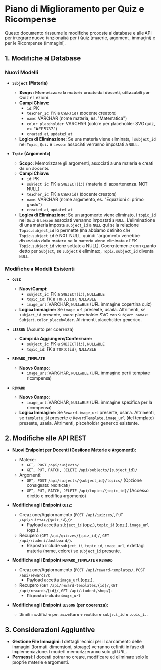 # Piano di Miglioramento per Quiz e Ricompense

Questo documento riassume le modifiche proposte al database e alle API per integrare nuove funzionalità per i Quiz (materie, argomenti, immagini) e per le Ricompense (immagini).

## 1. Modifiche al Database

### Nuovi Modelli

*   **`Subject` (Materia)**
    *   **Scopo:** Memorizzare le materie create dai docenti, utilizzabili per Quiz e Lezioni.
    *   **Campi Chiave:**
        *   `id`: PK
        *   `teacher_id`: FK a `USER(id)` (docente creatore)
        *   `name`: VARCHAR (nome materia, es. "Matematica")
        *   `color_placeholder`: VARCHAR (colore per placeholder SVG quiz, es. "#FF5733")
        *   `created_at`, `updated_at`
    *   **Logica di Eliminazione:** Se una materia viene eliminata, i `subject_id` nei `Topic`, `Quiz` e `Lesson` associati verranno impostati a `NULL`.

*   **`Topic` (Argomento)**
    *   **Scopo:** Memorizzare gli argomenti, associati a una materia e creati da un docente.
    *   **Campi Chiave:**
        *   `id`: PK
        *   `subject_id`: FK a `SUBJECT(id)` (materia di appartenenza, NOT NULL)
        *   `teacher_id`: FK a `USER(id)` (docente creatore)
        *   `name`: VARCHAR (nome argomento, es. "Equazioni di primo grado")
        *   `created_at`, `updated_at`
    *   **Logica di Eliminazione:** Se un argomento viene eliminato, i `topic_id` nei `Quiz` e `Lesson` associati verranno impostati a `NULL`. L'eliminazione di una materia imposta `subject_id` a `NULL` qui se la relazione `Topic.subject_id` lo permette (ma abbiamo definito che `Topic.subject_id` è NOT NULL, quindi l'argomento verrebbe dissociato dalla materia se la materia viene eliminata e l'FK `Topic.subject_id` viene settato a NULL). Coerentemente con quanto detto per `Subject`, se `Subject` è eliminato, `Topic.subject_id` diventa `NULL`.

### Modifiche a Modelli Esistenti

*   **`QUIZ`**
    *   **Nuovi Campi:**
        *   `subject_id`: FK a `SUBJECT(id)`, `NULLABLE`
        *   `topic_id`: FK a `TOPIC(id)`, `NULLABLE`
        *   `image_url`: VARCHAR, `NULLABLE` (URL immagine copertina quiz)
    *   **Logica Immagine:** Se `image_url` presente, usarla. Altrimenti, se `subject_id` presente, usare placeholder SVG con `Subject.name` e `Subject.color_placeholder`. Altrimenti, placeholder generico.

*   **`LESSON`** (Assunto per coerenza)
    *   **Campi da Aggiungere/Confermare:**
        *   `subject_id`: FK a `SUBJECT(id)`, `NULLABLE`
        *   `topic_id`: FK a `TOPIC(id)`, `NULLABLE`

*   **`REWARD_TEMPLATE`**
    *   **Nuovo Campo:**
        *   `image_url`: VARCHAR, `NULLABLE` (URL immagine per il template ricompensa)

*   **`REWARD`**
    *   **Nuovo Campo:**
        *   `image_url`: VARCHAR, `NULLABLE` (URL immagine specifica per la ricompensa)
    *   **Logica Immagine:** Se `Reward.image_url` presente, usarla. Altrimenti, se `template_id` presente e `RewardTemplate.image_url` (del template) presente, usarla. Altrimenti, placeholder generico esistente.

## 2. Modifiche alle API REST

*   **Nuovi Endpoint per Docenti (Gestione Materie e Argomenti):**
    *   Materie:
        *   `GET, POST /api/subjects/`
        *   `GET, PUT, PATCH, DELETE /api/subjects/{subject_id}/`
    *   Argomenti:
        *   `GET, POST /api/subjects/{subject_id}/topics/` (Opzione consigliata: Nidificati)
        *   `GET, PUT, PATCH, DELETE /api/topics/{topic_id}/` (Accesso diretto e modifica argomento)

*   **Modifiche agli Endpoint `QUIZ`:**
    *   Creazione/Aggiornamento (`POST /api/quizzes/`, `PUT /api/quizzes/{quiz_id}/`):
        *   Payload accetta `subject_id` (opz.), `topic_id` (opz.), `image_url` (opz.).
    *   Recupero (`GET /api/quizzes/{quiz_id}/`, `GET /api/student/dashboard/`):
        *   Risposta include `subject_id`, `topic_id`, `image_url`, e dettagli materia (nome, colore) se `subject_id` presente.

*   **Modifiche agli Endpoint `REWARD_TEMPLATE` e `REWARD`:**
    *   Creazione/Aggiornamento (`POST /api/reward-templates/`, `POST /api/rewards/`):
        *   Payload accetta `image_url` (opz.).
    *   Recupero (`GET /api/reward-templates/{id}/`, `GET /api/rewards/{id}/`, `GET /api/student/shop/`):
        *   Risposta include `image_url`.

*   **Modifiche agli Endpoint `LESSON` (per coerenza):**
    *   Simili modifiche per accettare e restituire `subject_id` e `topic_id`.

## 3. Considerazioni Aggiuntive

*   **Gestione File Immagini:** I dettagli tecnici per il caricamento delle immagini (formati, dimensioni, storage) verranno definiti in fase di implementazione. I modelli memorizzeranno solo gli URL.
*   **Permessi:** I docenti potranno creare, modificare ed eliminare solo le proprie materie e argomenti.